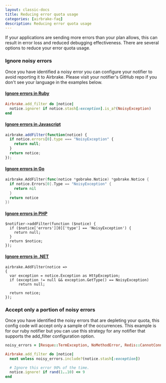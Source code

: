 ```yaml
---
layout: classic-docs
title: Reducing error quota usage
categories: [airbrake-faq]
description: Reducing error quota usage
---
```


If your applications are sending more errors than your plan allows, this can
result in error loss and reduced debugging effectiveness. There are several
options to reduce your error quota usage.

### Ignore noisy errors

Once you have identified a noisy error you can configure your notifier to avoid
reporting it to Airbrake. Please visit your notifier's GitHub repo if you don't
see your language in the examples below.

#### [Ignore errors in Ruby](https://github.com/airbrake/airbrake-ruby#airbrakeadd_filter)

```ruby
Airbrake.add_filter do |notice|
  notice.ignore! if notice.stash[:exception].is_a?(NoisyException)
end
```

#### [Ignore errors in Javascript](https://github.com/airbrake/airbrake-js/tree/master/packages/browser#filtering-errors)

```js
airbrake.addFilter(function(notice) {
  if notice.errors[0].type === "NoisyException" {
    return null;
  }
  return notice;
});
```

#### [Ignore errors in Go](https://github.com/airbrake/gobrake#ignoring-notices)

```go
airbrake.AddFilter(func(notice *gobrake.Notice) *gobrake.Notice {
  if notice.Errors[0].Type == "NoisyException" {
    return nil
  }
  return notice
})
```

#### [Ignore errors in PHP](https://github.com/airbrake/phpbrake/#ignoring-specific-exceptions)

```
$notifier->addFilter(function ($notice) {
  if ($notice['errors'][0]['type'] == 'NoisyException') {
    return null;
  }
  return $notice;
});
```

#### [Ignore errors in .NET](https://github.com/airbrake/sharpbrake#addfilter)

```
airbrake.AddFilter(notice =>
{
  var exception = notice.Exception as HttpException;
  if (exception != null && exception.GetType() == NoisyException)
      return null;

  return notice;
});
```

### Accept only a portion of noisy errors

Once you have identified the noisy errors that are depleting your quota, this
config code will accept only a sample of the occurrences. This example is for
our ruby notifier but you can use this strategy for any notifier that supports
the add_filter configuration option.

```ruby
noisy_errors = [Resque::TermException, NoMethodError, Redis::CannotConnectError]

Airbrake.add_filter do |notice|
  next unless noisy_errors.include?(notice.stash[:exception])

  # Ignore this error 90% of the time.
  notice.ignore! if rand(1..10) <= 9
end
```
